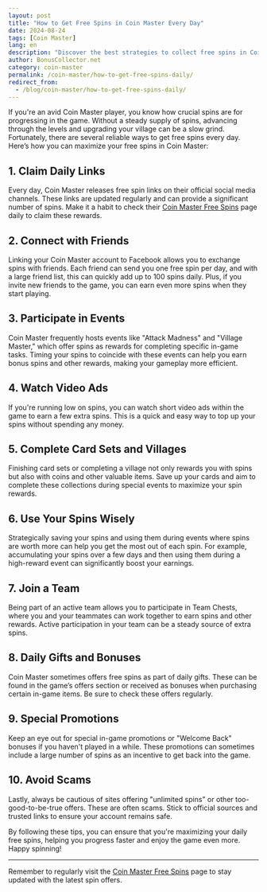 ```yaml
---
layout: post
title: "How to Get Free Spins in Coin Master Every Day"
date: 2024-08-24
tags: [Coin Master]  
lang: en  
description: "Discover the best strategies to collect free spins in Coin Master every day. Stay ahead in the game with these daily tips."
author: BonusCollector.net
category: coin-master
permalink: /coin-master/how-to-get-free-spins-daily/
redirect_from:
  - /blog/coin-master/how-to-get-free-spins-daily/
---
```


If you're an avid Coin Master player, you know how crucial spins are for progressing in the game. Without a steady supply of spins, advancing through the levels and upgrading your village can be a slow grind. Fortunately, there are several reliable ways to get free spins every day. Here’s how you can maximize your free spins in Coin Master:

## 1. **Claim Daily Links**

Every day, Coin Master releases free spin links on their official social media channels. These links are updated regularly and can provide a significant number of spins. Make it a habit to check their [Coin Master Free Spins](https://bonuscollector.net/coin-master-free-spins/) page daily to claim these rewards.

## 2. **Connect with Friends**

Linking your Coin Master account to Facebook allows you to exchange spins with friends. Each friend can send you one free spin per day, and with a large friend list, this can quickly add up to 100 spins daily. Plus, if you invite new friends to the game, you can earn even more spins when they start playing.

## 3. **Participate in Events**

Coin Master frequently hosts events like "Attack Madness" and "Village Master," which offer spins as rewards for completing specific in-game tasks. Timing your spins to coincide with these events can help you earn bonus spins and other rewards, making your gameplay more efficient.

## 4. **Watch Video Ads**

If you're running low on spins, you can watch short video ads within the game to earn a few extra spins. This is a quick and easy way to top up your spins without spending any money.

## 5. **Complete Card Sets and Villages**

Finishing card sets or completing a village not only rewards you with spins but also with coins and other valuable items. Save up your cards and aim to complete these collections during special events to maximize your spin rewards.

## 6. **Use Your Spins Wisely**

Strategically saving your spins and using them during events where spins are worth more can help you get the most out of each spin. For example, accumulating your spins over a few days and then using them during a high-reward event can significantly boost your earnings.

## 7. **Join a Team**

Being part of an active team allows you to participate in Team Chests, where you and your teammates can work together to earn spins and other rewards. Active participation in your team can be a steady source of extra spins.

## 8. **Daily Gifts and Bonuses**

Coin Master sometimes offers free spins as part of daily gifts. These can be found in the game’s offers section or received as bonuses when purchasing certain in-game items. Be sure to check these offers regularly.

## 9. **Special Promotions**

Keep an eye out for special in-game promotions or "Welcome Back" bonuses if you haven't played in a while. These promotions can sometimes include a large number of spins as an incentive to get back into the game.

## 10. **Avoid Scams**

Lastly, always be cautious of sites offering "unlimited spins" or other too-good-to-be-true offers. These are often scams. Stick to official sources and trusted links to ensure your account remains safe.

By following these tips, you can ensure that you're maximizing your daily free spins, helping you progress faster and enjoy the game even more. Happy spinning! 

--- 

Remember to regularly visit the [Coin Master Free Spins](https://bonuscollector.net/coin-master-free-spins/) page to stay updated with the latest spin offers.